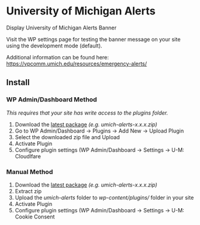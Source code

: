 # University of Michigan Alerts
Display University of Michigan Alerts Banner

Visit the WP settings page for testing the banner message on your site using the development mode (default).

Additional information can be found here: https://vpcomm.umich.edu/resources/emergency-alerts/

## Install
### WP Admin/Dashboard Method
*This requires that your site has write access to the plugins folder.*
1. Download the [latest package](https://github.com/umdigital/umich-alerts/releases/latest) *(e.g. umich-alerts-x.x.x.zip)*
2. Go to WP Admin/Dashboard -> Plugins -> Add New -> Upload Plugin
3. Select the downloaded zip file and Upload
4. Activate Plugin
5. Configure plugin settings (WP Admin/Dashboard -> Settings -> U-M: Cloudlfare
### Manual Method
1. Download the [latest package](https://github.com/umdigital/umich-alerts/releases/latest) *(e.g. umich-alerts-x.x.x.zip)*
2. Extract zip
3. Upload the *umich-alerts* folder to *wp-content/plugins/* folder in your site
4. Activate Plugin
5. Configure plugin settings (WP Admin/Dashboard -> Settings -> U-M: Cookie Consent
